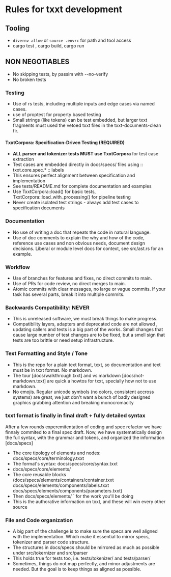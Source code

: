 # Rules for txxt development

## Tooling

- `divernv allow` or `source .envrc` for path and tool access
- cargo test , cargo build, cargo run

## NON NEGOTIABLES

- No skipping tests, by passim with --no-verify
- No broken tests

### Testing

- Use of rs tests, including multiple inputs and edge cases via named cases.
- use of proptest for property based testing
- Small strings (like tokens) can be test embedded, but larger txxt fragments
  must used the vetoed txxt files in the txxt-documents-clean fir.

#### TxxtCorpora: Specification-Driven Testing (REQUIRED)

- **ALL parser and tokenizer tests MUST use TxxtCorpora** for test case extraction
- Test cases are embedded directly in docs/specs/ files using :: txxt.core.spec.* :: labels
- This ensures perfect alignment between specification and implementation
- See tests/README.md for complete documentation and examples
- Use TxxtCorpora::load() for basic tests, TxxtCorpora::load_with_processing() for pipeline testing
- Never create isolated test strings - always add test cases to specification documents

### Documentation

- No use of writing a doc that repeats the code in natural language.
- Use of doc comments to explain the why and how of the code, reference use
  cases and non obvious needs, document design decisions.
  Liberal or module level docs for context, see src/ast.rs for an example.

### Workflow

- Use of branches for features and fixes, no direct commits to main.
- Use of PRs for code review, no direct merges to main.
- Atomic commits with clear messages, no large or vague commits. If your task
  has several parts, break it into multiple commits.

### Backwards Compatibility: NEVER

- This is unreleased software, we must break things to make progress.
- Compatibility layers, adapters and deprecated code are not allowed ,
   updating callers and tests is a big part of the works.
   Small changes that cause large number of test changes are to be fixed, but a
   smell sign that tests are too brittle or need setup infrastructure.

### Text Formatting and Style / Tone

- This is the repo for a plain text format, txxt, so documentation and text
  must be in txxt format. No markdown.
- The tour [docs/walkthrough.txxt] and vs markdown [docs/not-markdown.txxt] are quick
a howtos for txxt, specially how not to use markdown.
- No emojis. Regular unicode symbols (no colors, consistent accross systems) are great, we just don't want a bunch of badly designed graphics grabbing attention and breaking monocromacity

### txxt format is finally in final draft + fully detailed syntax

After a few rounds experemitentation of coding and spec refactor we have finnaly commited to a final spec draft.
Now, we have systematically design the full syntax, with the grammar and tokens, and organized the information [docs/specs]

- The core tipology of elements and nodes: docs/specs/core/terminology.txxt
- The format's syntax: docs/specs/core/syntax.txxt
- docs/specs/core/elements/
- The core reusable blocks (docs/specs/elements/containers/container.txxt docs/specs/elements/components/labels.txxt docs/specs/elements/components/parameters.txxt)
- Then docs/specs/elements/ `<elements> for the work you'll be doing
- This is the authorative information on txxt, and these will win every other source

### File and Code organization

- A big part of the challenge is to make sure the specs are well aligned with the implementation. Which make it essential to mirror specs, tokenizer and parser code structure.
- The structures in docs/specs should be mirrored as much as possible under src/tokernizer and src/parser
- This holds true for tests too, i.e. tests/tokenizer/ and tests/parser/
- Sometimes, things do not map perfectly, and minor adjustments are needed. But the goal is to keep things as aligned as possible.